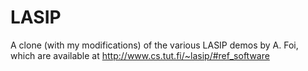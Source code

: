 LASIP
=====================

A clone (with my modifications) of the various LASIP demos by A. Foi, which 
are available at http://www.cs.tut.fi/~lasip/#ref_software
